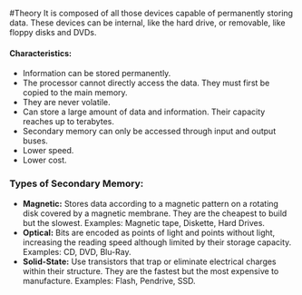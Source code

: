 #Theory 
It is composed of all those devices capable of permanently storing data. These devices can be internal, like the hard drive, or removable, like floppy disks and DVDs.
#### Characteristics:
- Information can be stored permanently.
- The processor cannot directly access the data. They must first be copied to the main memory.
- They are never volatile.
- Can store a large amount of data and information. Their capacity reaches up to terabytes.
- Secondary memory can only be accessed through input and output buses.
- Lower speed.
- Lower cost.
### Types of Secondary Memory:
- **Magnetic:** Stores data according to a magnetic pattern on a rotating disk covered by a magnetic membrane. They are the cheapest to build but the slowest. Examples: Magnetic tape, Diskette, Hard Drives.
- **Optical:** Bits are encoded as points of light and points without light, increasing the reading speed although limited by their storage capacity. Examples: CD, DVD, Blu-Ray.
- **Solid-State:** Use transistors that trap or eliminate electrical charges within their structure. They are the fastest but the most expensive to manufacture. Examples: Flash, Pendrive, SSD.